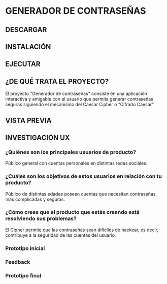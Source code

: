 # GENERADOR DE CONTRASEÑAS

## DESCARGAR

## INSTALACIÓN

## EJECUTAR

## ¿DE QUÉ TRATA EL PROYECTO?

El proyecto "Generador de contraseñas" consiste en una aplicación interactiva y amigable con el usuario que  permita generar contraseñas seguras siguiendo el mecanismo del Caesar Cipher o “Cifrado Caesar”.

## VISTA PREVIA 

## INVESTIGACIÓN UX

### ¿Quiénes son los principales usuarios de producto?

Público general con cuentas personales en distintas redes sociales.

### ¿Cuáles son los objetivos de estos usuarios en relación con tu producto?

Público de distintas edades poseen cuentas que necesitan contraseñas más complicadas y seguras.

### ¿Cómo crees que el producto que estás creando está resolviendo sus problemas?
El Cipher permite que las contraseñas sean difíciles de hackear, es decir, contribuye a la seguridad de las cuentas del usuario.

### Prototipo inicial

### Feedback

### Prototipo final
